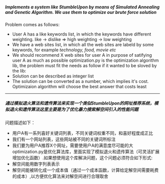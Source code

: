 ##### Implements a system like StumbleUpon by means of Simulated Annealing and Genetic Algorithm. We use them to optimize our brute force solution
Problem comes as follows:
* User A has a like keywords list, in which the keywords have different weighting. like -> dislike => high weighting -> low weighting
* We have a web sites list, in which all the web sites are labeld by some keywords, for example *technology, food, movie etc* 
* We should recommend X web sites for user A in purpose of satifying user A as much as possible
optimization.py is the optimization algorithm lib, the problem must fit the needs as follow if it wanted to be sloved by the lib:   
* Solution can be described as integer list
* The solution can be converted as a number, which implies it's cost. Optimizaion algorithm will choose the best answer that costs least

___

##### 通过模拟退火算法和遗传算法来实现一个类似StumbleUpon的网址推荐系统，模拟退火和遗传算法这里主要是为了优化暴力搜索解空间引入的性能问题
问题描述如下：   
* 用户A有一系列喜好关键词列表，不同关键词权重不同，和喜好程度成正比  
* 我们有一个网站列表，这些网站被不同的关键词所标注
* 我们要为用户A推荐X个网址，需要使用户A的满意度尽可能的大
optimization.py是优化算法库，里面实现了模拟退火和遗传算法（可灵活扩展增加优化函数）.如果想使用这个库解决问题，这个问题必须符合如下形式:   
* 解空间能用数字列表表示
* 解空间能被转化成一个成本值（通过一个成本函数，计算给定解空间需要耗费的成本）,以方便优化算法来对解空间进行合理取舍
